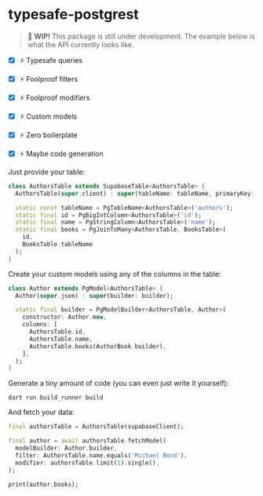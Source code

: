 # typesafe-postgrest

> 🚧 **WIP!** This package is still under development. The example below is what the API currently looks like.

- [x] ⚡️ Typesafe queries
- [x] ⚡️ Foolproof filters
- [x] ⚡️ Foolproof modifiers
- [x] ⚡️ Custom models
- [x] ⚡️ Zero boilerplate
- [x] ⚡️ Maybe code generation


Just provide your table:
``` dart
class AuthorsTable extends SupabaseTable<AuthorsTable> {
  AuthorsTable(super.client) : super(tableName: tableName, primaryKey: [id]);

  static const tableName = PgTableName<AuthorsTable>('authors');
  static final id = PgBigIntColumn<AuthorsTable>('id');
  static final name = PgStringColumn<AuthorsTable>('name');
  static final books = PgJoinToMany<AuthorsTable, BooksTable>(
    id,
    BooksTable.tableName
  );
}

```

Create your custom models using any of the columns in the table:
``` dart
class Author extends PgModel<AuthorsTable> {
  Author(super.json) : super(builder: builder);

  static final builder = PgModelBuilder<AuthorsTable, Author>(
    constructor: Author.new,
    columns: [
      AuthorsTable.id,
      AuthorsTable.name,
      AuthorsTable.books(AuthorBook.builder),
    ],
  );
}
```

Generate a tiny amount of code (you can even just write it yourself):
``` shell
dart run build_runner build
```

And fetch your data:
``` dart
final authorsTable = AuthorsTable(supabaseClient);

final author = await authorsTable.fetchModel(
  modelBuilder: Author.builder,
  filter: AuthorsTable.name.equals('Michael Bond'),
  modifier: authorsTable.limit(1).single(),
);

print(author.books);
```
